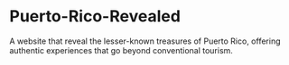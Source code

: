 # Puerto-Rico-Revealed
A website that reveal the lesser-known treasures of Puerto Rico, offering authentic experiences that go beyond conventional tourism.

